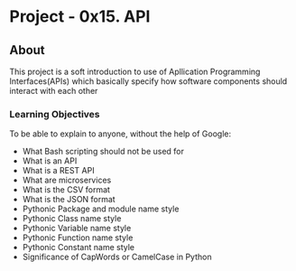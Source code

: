 # Project - 0x15. API

## About
This project is a soft introduction to use of Apllication Programming Interfaces(APIs)
which basically specify how software components should interact with each other

### Learning Objectives
To be able to explain to anyone, without the help of Google:

- What Bash scripting should not be used for
- What is an API
- What is a REST API
- What are microservices
- What is the CSV format
- What is the JSON format
- Pythonic Package and module name style
- Pythonic Class name style
- Pythonic Variable name style
- Pythonic Function name style
- Pythonic Constant name style
- Significance of CapWords or CamelCase in Python

